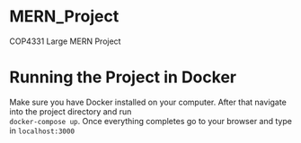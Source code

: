 # MERN_Project
COP4331 Large MERN Project

# Running the Project in Docker
Make sure you have Docker installed on your computer.  After that navigate into the project directory and run  
`docker-compose up`.  Once everything completes go to your browser and type in `localhost:3000`